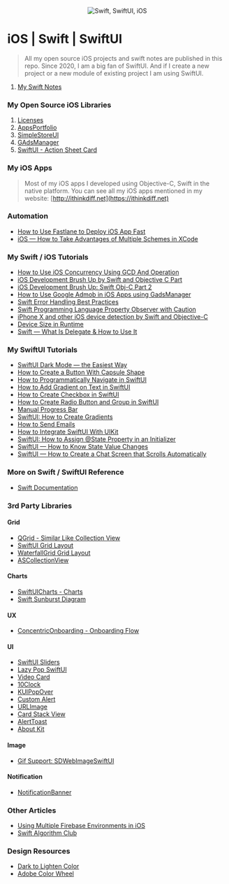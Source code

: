 <p align="center">
    <img src="cover.png" alt="Swift, SwiftUI, iOS" />
</p>

# iOS | Swift | SwiftUI

> All my open source iOS projects and swift notes are published in this repo.
> Since 2020, I am a big fan of SwiftUI. And if I create a new project
> or a new module of existing project I am using SwiftUI.

1. [My Swift Notes](swift.md)

### My Open Source iOS Libraries

1. [Licenses](https://github.com/mahmudahsan/Licenses)
2. [AppsPortfolio](https://github.com/mahmudahsan/AppsPortfolio)
3. [SimpleStoreUI](https://github.com/mahmudahsan/SimpleStoreUI)
4. [GAdsManager](https://github.com/mahmudahsan/GAdsManager)
5. [SwiftUI - Action Sheet Card](https://github.com/mahmudahsan/SwiftUI-Action-Sheet-Card)

### My iOS Apps 

> Most of my iOS apps I developed using Objective-C, Swift in the native platform. You can see all my iOS apps mentioned in my website: [http://ithinkdiff.net](https://ithinkdiff.net)

### Automation
- [How to Use Fastlane to Deploy iOS App Fast](https://medium.com/level-up-programming/how-to-use-fastlane-to-deploy-ios-app-fast-43346b15a618)
- [iOS — How to Take Advantages of Multiple Schemes in XCode](https://levelupprogramming.net/ios-how-to-take-advantages-of-multiple-schemes-in-xcode-146db851e628)

### My Swift / iOS Tutorials
- [How to Use iOS Concurrency Using GCD And Operation](https://medium.com/@mahmudahsan/ios-concurrency-using-gcd-and-operations-using-swift-brush-up-5adad60be440)
- [iOS Development Brush Up by Swift and Objective C Part](https://thinkdiff.net/mobile/ios-development-knowledge-brush-up-10-10-part-1/)
- [iOS Development Brush Up: Swift Obj-C Part 2](https://thinkdiff.net/mobile/ios-development-knowledge-brush-up-10-10-part-2/)
- [How to Use Google Admob in iOS Apps using GadsManager](https://thinkdiff.net/ios/how-to-google-admob-in-ios-using-gadsmanager/)
- [Swift Error Handling Best Practices](https://thinkdiff.net/ios/swift-error-handling-best-practices-example-tutorial/)
- [Swift Programming Language Property Observer with Caution](https://thinkdiff.net/ios/swift-programming-language-property-observer-caution/)
- [iPhone X and other iOS device detection by Swift and Objective-C](https://thinkdiff.net/mobile/iphone-x-and-other-ios-device-detection-by-swift-and-objective-c/)
- [Device Size in Runtime](https://thinkdiff.net/ios/swiftui-how-to-get-device-size/)
- [Swift — What Is Delegate & How to Use It](https://levelupprogramming.net/swift-what-is-delegate-how-to-use-it-a11caf96dba3)

### My SwiftUI Tutorials
- [SwiftUI Dark Mode — the Easiest Way](https://medium.com/level-up-programming/swiftui-dark-mode-the-easiest-way-81e48d055189)
- [How to Create a Button With Capsule Shape](https://thinkdiff.net/ios/swiftui-how-to-create-a-button-with-capsule-shape/)
- [How to Programmatically Navigate in SwiftUI](https://medium.com/@mahmudahsan/how-to-programmatically-navigate-in-swiftui-387b44254bc6)
- [How to Add Gradient on Text in SwiftUI](https://medium.com/@mahmudahsan/swiftui-how-to-add-gradient-on-text-23f2d14b0476)
- [How to Create Checkbox in SwiftUI](https://medium.com/@mahmudahsan/how-to-create-checkbox-in-swiftui-ad08e285ab3d)
- [How to Create Radio Button and Group in SwiftUI](https://medium.com/@mahmudahsan/how-to-create-radio-button-and-group-in-swiftui-46b34e0ba69a)
- [Manual Progress Bar](https://thinkdiff.net/ios/swiftui-how-to-create-a-manual-progress-bar/)
- [SwiftUI: How to Create Gradients](https://medium.com/@mahmudahsan/how-to-create-gradients-e5cdf60d05d9)
- [How to Send Emails](https://medium.com/@mahmudahsan/how-to-send-email-in-swiftui-5a9047e3442f)
- [How to Integrate SwiftUI With UIKit](https://medium.com/level-up-programming/how-to-integrate-swiftui-with-uikit-c71d96ed2a47)
- [SwiftUI: How to Assign @State Property in an Initializer](https://medium.com/level-up-programming/swiftui-how-to-assign-state-variable-in-an-initializer-e40c33d4a3)
- [SwiftUI — How to Know State Value Changes](https://medium.com/level-up-programming/swiftui-how-to-know-state-value-changes-310637dfcce5)
- [SwiftUI — How to Create a Chat Screen that Scrolls Automatically](https://levelupprogramming.net/swiftui-how-to-create-a-chat-screen-and-scroll-automatically-d82b4984d888)

### More on Swift / SwiftUI Reference
- [Swift Documentation](https://sarunw.com/posts/swift-documentation/)

### 3rd Party Libraries
#### Grid
- [QGrid - Similar Like Collection View](https://github.com/Q-Mobile/QGrid)
- [SwiftUI Grid Layout](https://github.com/spacenation/swiftui-grid)
- [WaterfallGrid Grid Layout](https://github.com/mahmudahsan/WaterfallGrid)
- [ASCollectionView](https://github.com/apptekstudios/ASCollectionView)

#### Charts
- [SwiftUICharts - Charts](https://github.com/AppPear/ChartView)
- [Swift Sunburst Diagram](https://github.com/lludo/SwiftSunburstDiagram)

#### UX
- [ConcentricOnboarding - Onboarding Flow](https://github.com/exyte/ConcentricOnboarding)

#### UI
- [SwiftUI Sliders](https://github.com/mahmudahsan/swiftui-sliders)
- [Lazy Pop SwiftUI](https://github.com/joehinkle11/Lazy-Pop-SwiftUI)
- [Video Card](https://github.com/jboullianne/VideoCard)
- [10Clock](https://github.com/joedaniels29/10Clock)
- [KUIPopOver](https://github.com/Kofktu/KUIPopOver)
- [Custom Alert](https://github.com/krishnads/KCustomAlert)
- [URLImage](https://github.com/dmytro-anokhin/url-image)
- [Card Stack View](https://github.com/dadalar/SwiftUI-CardStackView)
- [AlertToast](https://github.com/elai950/AlertToast)
- [About Kit](https://github.com/AdamFootDev/AboutKit)

#### Image
- [Gif Support: SDWebImageSwiftUI](https://sdwebimage.github.io/SDWebImageSwiftUI/)

#### Notification
- [NotificationBanner](https://github.com/Daltron/NotificationBanner)

### Other Articles
- [Using Multiple Firebase Environments in iOS](https://medium.com/rocket-fuel/using-multiple-firebase-environments-in-ios-12b204cfa6c0)
- [Swift Algorithm Club](https://github.com/raywenderlich/swift-algorithm-club)

### Design Resources
- [Dark to Lighten Color](https://pinetools.com/lighten-color)
- [Adobe Color Wheel](https://color.adobe.com/create/color-wheel)
